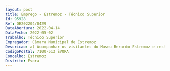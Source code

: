 ```yaml
--- 
layout: post
title: Emprego - Estremoz - Técnico Superior
Id: 95928
Ref: OE202204/0429
DataAbertura: 2022-04-14
DataFecho: 2022-05-02
Trabalho: Técnico Superior
Empregador: Câmara Municipal de Estremoz
Descricao: a) Acompanhar os visitantes do Museu Berardo Estremoz e restante setor de Museus, fornecendode modo multilingue, dados históricos, artísticos e culturais das peças e coleções expostas, deacordo com o guião que lhes será entregue b) Apoiar as ações educativas desenvolvidas no Museu Berardo Estremoz e restante setor deMuseus, de acordo com um plano pré determinado  c) Efetuar o atendimento ao visitante, sempre que necessário, em modo multilingue prestandotodas as informações turísticas relevantes e relativas ao Museu Berardo Estremoz e restante Setorde Museus 
CodigoPostal: 7100-513 ÉVORA
Concelho: Estremoz
Distrito: Évora
--- 
```

